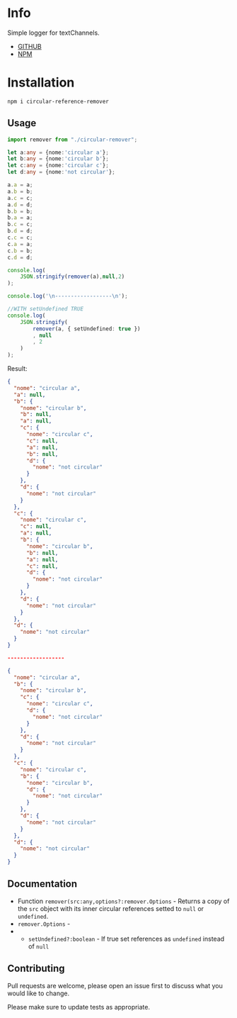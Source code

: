 # Info
Simple logger for textChannels.


- [GITHUB](https://github.com/joaopmi/circular-reference-remover) 
- [NPM](https://www.npmjs.com/package/circular-reference-remover)

# Installation

```
npm i circular-reference-remover
```

## Usage
```typescript
import remover from "./circular-remover";

let a:any = {nome:'circular a'};
let b:any = {nome:'circular b'};
let c:any = {nome:'circular c'};
let d:any = {nome:'not circular'};

a.a = a;
a.b = b;
a.c = c;
a.d = d;
b.b = b;
b.a = a;
b.c = c;
b.d = d;
c.c = c;
c.a = a;
c.b = b;
c.d = d;

console.log(
    JSON.stringify(remover(a),null,2)
);

console.log('\n------------------\n');

//WITH setUndefined TRUE
console.log(
    JSON.stringify(
        remover(a, { setUndefined: true })
        , null
        , 2
    )
);

```

Result:

```json
{
  "nome": "circular a",
  "a": null,
  "b": {
    "nome": "circular b",
    "b": null,
    "a": null,
    "c": {
      "nome": "circular c",
      "c": null,
      "a": null,
      "b": null,
      "d": {
        "nome": "not circular"
      }
    },
    "d": {
      "nome": "not circular"
    }
  },
  "c": {
    "nome": "circular c",
    "c": null,
    "a": null,
    "b": {
      "nome": "circular b",
      "b": null,
      "a": null,
      "c": null,
      "d": {
        "nome": "not circular"
      }
    },
    "d": {
      "nome": "not circular"
    }
  },
  "d": {
    "nome": "not circular"
  }
}

------------------

{
  "nome": "circular a",
  "b": {
    "nome": "circular b",
    "c": {
      "nome": "circular c",
      "d": {
        "nome": "not circular"
      }
    },
    "d": {
      "nome": "not circular"
    }
  },
  "c": {
    "nome": "circular c",
    "b": {
      "nome": "circular b",
      "d": {
        "nome": "not circular"
      }
    },
    "d": {
      "nome": "not circular"
    }
  },
  "d": {
    "nome": "not circular"
  }
}
```

## Documentation

- Function ```remover(src:any,options?:remover.Options``` - Returns a copy of the ```src``` object with its inner circular references setted to ```null``` or ```undefined```.
- ```remover.Options``` - 
- - ```setUndefined?:boolean``` - If true set references as ```undefined``` instead of ```null```
## Contributing
Pull requests are welcome, please open an issue first to discuss what you would like to change.

Please make sure to update tests as appropriate.